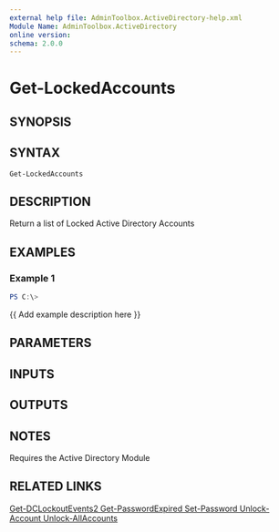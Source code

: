 ```yaml
---
external help file: AdminToolbox.ActiveDirectory-help.xml
Module Name: AdminToolbox.ActiveDirectory
online version:
schema: 2.0.0
---
```


# Get-LockedAccounts

## SYNOPSIS

## SYNTAX

```
Get-LockedAccounts
```

## DESCRIPTION
Return a list of Locked Active Directory Accounts

## EXAMPLES

### Example 1
```powershell
PS C:\> 
```

{{ Add example description here }}

## PARAMETERS

## INPUTS

## OUTPUTS

## NOTES
Requires the Active Directory Module

## RELATED LINKS

[Get-DCLockoutEvents2
Get-PasswordExpired
Set-Password
Unlock-Account
Unlock-AllAccounts]()

